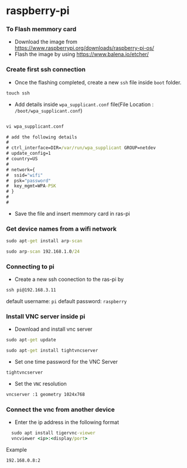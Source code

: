 # raspberry-pi

### To Flash memmory card

- Download the image from https://www.raspberrypi.org/downloads/raspberry-pi-os/
- Flash the image by using https://www.balena.io/etcher/


### Create first ssh connection
- Once the flashing completed, create a new `ssh` file inside `boot` folder.
```cmd
touch ssh
```
- Add details inside `wpa_supplicant.conf` file(File Location : `/boot/wpa_supplicant.conf`)

```cmd

vi wpa_supplicant.conf

# add the following details
#
# ctrl_interface=DIR=/var/run/wpa_supplicant GROUP=netdev
# update_config=1
# country=US
#
# network={
#  ssid="wifi"
#  psk="password"
#  key_mgmt=WPA-PSK	
# }
#
#
```
- Save the file and insert memmory card in ras-pi

### Get device names from a wifi network

```cmd
sudo apt-get install arp-scan

sudo arp-scan 192.168.1.0/24

```
### Connecting to pi

- Create a new ssh coonection to the ras-pi by 

```cmd
ssh pi@192.168.3.11
```
default username: `pi`
default password: `raspberry`


### Install VNC server inside pi

- Download and install vnc server

```cmd
sudo apt-get update

sudo apt-get install tightvncserver

```
- Set one time password for the VNC Server
```cmd
tightvncserver
```

- Set the `VNC` resolution

```cmd
vncserver :1 geometry 1024x768

``` 

### Connect the vnc from another device

- Enter the ip address in the following format

```cmd
  sudo apt install tigervnc-viewer
  vncviewer <ip>:<display/port>
```
Example
```cmd
192.168.0.8:2
```


